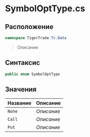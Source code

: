 
# SymbolOptType.cs
## Расположение
```csharp
namespace TigerTrade.Tc.Data
```



> Описание

## Синтаксис
```csharp
public enum SymbolOptType
```


## Значения
| Название | Описание |
| --- | --- |
| `None` | *Описание* |
| `Call` | *Описание* |
| `Put` | *Описание* |



